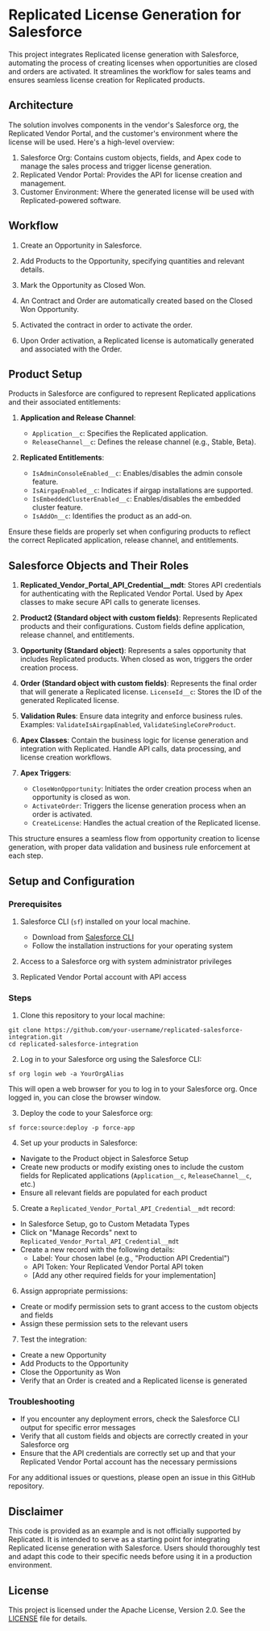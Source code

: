 # Replicated License Generation for Salesforce

This project integrates Replicated license generation with Salesforce,
automating the process of creating licenses when opportunities are closed and
orders are activated. It streamlines the workflow for sales teams and ensures
seamless license creation for Replicated products.

## Architecture

The solution involves components in the vendor's Salesforce org, the
Replicated Vendor Portal, and the customer's environment where the license
will be used. Here's a high-level overview:

1. Salesforce Org: Contains custom objects, fields, and Apex code to manage
   the sales process and trigger license generation.
2. Replicated Vendor Portal: Provides the API for license creation and
   management.
3. Customer Environment: Where the generated license will be used with
   Replicated-powered software.

## Workflow

1. Create an Opportunity in Salesforce.

2. Add Products to the Opportunity, specifying quantities and relevant
   details.

3. Mark the Opportunity as Closed Won.

4. An Contract and Order are automatically created based on the Closed Won Opportunity.

5. Activated the contract in order to activate the order.

6. Upon Order activation, a Replicated license is automatically generated and
   associated with the Order.

## Product Setup

Products in Salesforce are configured to represent Replicated applications and
their associated entitlements:

1. **Application and Release Channel**: 
   - `Application__c`: Specifies the Replicated application.
   - `ReleaseChannel__c`: Defines the release channel (e.g., Stable, Beta).

2. **Replicated Entitlements**:
   - `IsAdminConsoleEnabled__c`: Enables/disables the admin console feature.
   - `IsAirgapEnabled__c`: Indicates if airgap installations are supported.
   - `IsEmbeddedClusterEnabled__c`: Enables/disables the embedded cluster feature.
   - `IsAddOn__c`: Identifies the product as an add-on.

Ensure these fields are properly set when configuring products to reflect the
correct Replicated application, release channel, and entitlements.

## Salesforce Objects and Their Roles

1. **Replicated_Vendor_Portal_API_Credential__mdt**: Stores API credentials
   for authenticating with the Replicated Vendor Portal. Used by Apex classes
   to make secure API calls to generate licenses.

2. **Product2 (Standard object with custom fields)**: Represents Replicated
   products and their configurations. Custom fields define application,
   release channel, and entitlements.

3. **Opportunity (Standard object)**: Represents a sales opportunity that
   includes Replicated products. When closed as won, triggers the order
   creation process.

4. **Order (Standard object with custom fields)**: Represents the final order
   that will generate a Replicated license. `LicenseId__c`: Stores the ID of
   the generated Replicated license.

5. **Validation Rules**: Ensure data integrity and enforce business rules.
   Examples: `ValidateIsAirgapEnabled`, `ValidateSingleCoreProduct`.

6. **Apex Classes**: Contain the business logic for license generation and
   integration with Replicated. Handle API calls, data processing, and license
   creation workflows.

7. **Apex Triggers**:
   * `CloseWonOpportunity`: Initiates the order creation process when an opportunity is closed as won.
   * `ActivateOrder`: Triggers the license generation process when an order is activated.
   * `CreateLicense`: Handles the actual creation of the Replicated license.

This structure ensures a seamless flow from opportunity creation to license
generation, with proper data validation and business rule enforcement at each
step.

## Setup and Configuration

### Prerequisites

1. Salesforce CLI (`sf`) installed on your local machine.
   - Download from [Salesforce CLI](https://developer.salesforce.com/tools/sfdxcli)
   - Follow the installation instructions for your operating system

2. Access to a Salesforce org with system administrator privileges

3. Replicated Vendor Portal account with API access

### Steps

1. Clone this repository to your local machine:

```
git clone https://github.com/your-username/replicated-salesforce-integration.git
cd replicated-salesforce-integration
```

2. Log in to your Salesforce org using the Salesforce CLI:

```
sf org login web -a YourOrgAlias
```

This will open a web browser for you to log in to your Salesforce org. Once
logged in, you can close the browser window.

3. Deploy the code to your Salesforce org:

```
sf force:source:deploy -p force-app
```

4. Set up your products in Salesforce:
- Navigate to the Product object in Salesforce Setup
- Create new products or modify existing ones to include the custom fields for
  Replicated applications (`Application__c`, `ReleaseChannel__c`, etc.)
- Ensure all relevant fields are populated for each product

5. Create a `Replicated_Vendor_Portal_API_Credential__mdt` record:
- In Salesforce Setup, go to Custom Metadata Types
- Click on "Manage Records" next to `Replicated_Vendor_Portal_API_Credential__mdt`
- Create a new record with the following details:
  - Label: Your chosen label (e.g., "Production API Credential")
  - API Token: Your Replicated Vendor Portal API token
  - [Add any other required fields for your implementation]

6. Assign appropriate permissions:
- Create or modify permission sets to grant access to the custom objects and fields
- Assign these permission sets to the relevant users

7. Test the integration:
- Create a new Opportunity
- Add Products to the Opportunity
- Close the Opportunity as Won
- Verify that an Order is created and a Replicated license is generated

### Troubleshooting

- If you encounter any deployment errors, check the Salesforce CLI output for
  specific error messages
- Verify that all custom fields and objects are correctly created in your
  Salesforce org
- Ensure that the API credentials are correctly set up and that your
  Replicated Vendor Portal account has the necessary permissions

For any additional issues or questions, please open an issue in this GitHub repository.

## Disclaimer

This code is provided as an example and is not officially supported by
Replicated. It is intended to serve as a starting point for integrating
Replicated license generation with Salesforce. Users should thoroughly test
and adapt this code to their specific needs before using it in a production
environment.

## License

This project is licensed under the Apache License, Version 2.0. See the
[LICENSE](./LICENSE) file for details.
